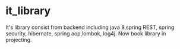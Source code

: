 # it_library
It's library consist from backend including java 8,spring REST, spring security, hibernate, spring aop,lombok, log4j.
Now book library in projecting.

